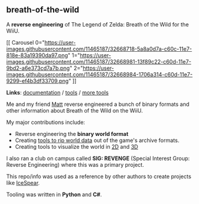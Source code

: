 ## breath-of-the-wild

A **reverse engineering** of The Legend of Zelda: Breath of the Wild for the WiiU.

[[ Carousel 0="https://user-images.githubusercontent.com/11465187/32668718-5a8a0d7a-c60c-11e7-818e-83a19390da97.png" 1="https://user-images.githubusercontent.com/11465187/32668981-13f89c22-c60d-11e7-9bd2-a6e373cd7a7b.png" 2="https://user-images.githubusercontent.com/11465187/32668984-1706a314-c60d-11e7-9299-ef4b3df33709.png" ]]

**Links**: [documentation](https://github.com/handsomematt/botw-modding) / [tools](https://github.com/veryjos/botw_sig_revenge) / [more tools](https://github.com/veryjos/birth_of_the_toolkit)

Me and my friend [Matt](https://handsomematt.co.uk") reverse engineered a bunch of binary formats and other information about Breath of the Wild on the WiiU.

My major contributions include:

  - Reverse engineering the **binary world format**
  - Creating [tools to rip world data](https://github.com/veryjos/botw_sig_revenge) out of the game's archive formats.
  - Creating tools to visualize the world in [2D](https://user-images.githubusercontent.com/11465187/32668981-13f89c22-c60d-11e7-9bd2-a6e373cd7a7b.png) and [3D](https://user-images.githubusercontent.com/11465187/32668718-5a8a0d7a-c60c-11e7-818e-83a19390da97.png)

I also ran a club on campus called **SIG: REVENGE** (Special Interest Group: Reverse Engineering) where this was a primary project.

This repo/info was used as a reference by other authors to create projects like [IceSpear](https://ice-spear-tools.gitlab.io/).

Tooling was written in **Python** and **C#**.
